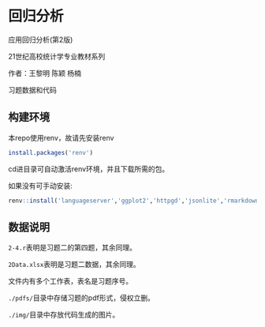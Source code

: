 # 回归分析

应用回归分析(第2版)

21世纪高校统计学专业教材系列

作者：王黎明 陈颖 杨楠

习题数据和代码

## 构建环境

本repo使用renv，故请先安装renv
```R
install.packages('renv')
```

cd进目录可自动激活renv环境，并且下载所需的包。

如果没有可手动安装:

```R
renv::install('languageserver','ggplot2','httpgd','jsonlite','rmarkdown','showtext', 'readxl')
```

## 数据说明

`2-4.r`表明是习题二的第四题，其余同理。

`2Data.xlsx`表明是习题二数据，其余同理。

文件内有多个工作表，表名是习题序号。

`./pdfs/`目录中存储习题的pdf形式，侵权立删。

`./img/`目录中存放代码生成的图片。
